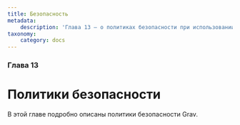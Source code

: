 ```yaml
---
title: Безопасность
metadata:
    description: 'Глава 13 — о политиках безопасности при использовании Grav CMS.'
taxonomy:
    category: docs
---
```


### Глава 13

# Политики безопасности

В этой главе подробно описаны политики безопасности Grav.
